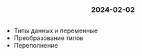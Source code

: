 <h3 style="text-align: center; padding-bottom: 14px">2024-02-02</h3>

* Типы данных и переменные
* Преобразование типов
* Переполнение

